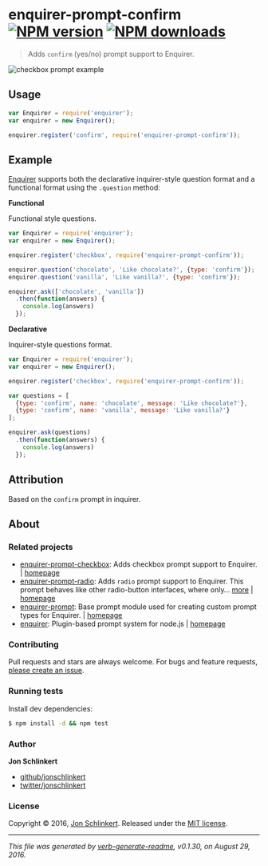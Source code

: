 # enquirer-prompt-confirm [![NPM version](https://img.shields.io/npm/v/enquirer-prompt-confirm.svg?style=flat)](https://www.npmjs.com/package/enquirer-prompt-confirm) [![NPM downloads](https://img.shields.io/npm/dm/enquirer-prompt-confirm.svg?style=flat)](https://npmjs.org/package/enquirer-prompt-confirm)

> Adds `confirm` (yes/no) prompt support to Enquirer.

![checkbox prompt example](https://raw.githubusercontent.com/enquirer/enquirer-prompt-confirm/master/example.gif)

## Usage

```js
var Enquirer = require('enquirer');
var enquirer = new Enquirer();

enquirer.register('confirm', require('enquirer-prompt-confirm'));
```

## Example

[Enquirer](https://github.com/jonschlinkert/enquirer) supports both the declarative inquirer-style question format and a functional format using the `.question` method:

**Functional**

Functional style questions.

```js
var Enquirer = require('enquirer');
var enquirer = new Enquirer();

enquirer.register('checkbox', require('enquirer-prompt-confirm'));

enquirer.question('chocolate', 'Like chocolate?', {type: 'confirm'});
enquirer.question('vanilla', 'Like vanilla?', {type: 'confirm'});

enquirer.ask(['chocolate', 'vanilla'])
  .then(function(answers) {
    console.log(answers)
  });
```

**Declarative**

Inquirer-style questions format.

```js
var Enquirer = require('enquirer');
var enquirer = new Enquirer();

enquirer.register('checkbox', require('enquirer-prompt-confirm'));

var questions = [
  {type: 'confirm', name: 'chocolate', message: 'Like chocolate?'},
  {type: 'confirm', name: 'vanilla', message: 'Like vanilla?'}
];

enquirer.ask(questions)
  .then(function(answers) {
    console.log(answers)
  });
```

## Attribution

Based on the `confirm` prompt in inquirer.

## About

### Related projects

* [enquirer-prompt-checkbox](https://www.npmjs.com/package/enquirer-prompt-checkbox): Adds checkbox prompt support to Enquirer. | [homepage](https://github.com/enquirer/enquirer-prompt-checkbox "Adds checkbox prompt support to Enquirer.")
* [enquirer-prompt-radio](https://www.npmjs.com/package/enquirer-prompt-radio): Adds `radio` prompt support to Enquirer. This prompt behaves like other radio-button interfaces, where only… [more](https://github.com/enquirer/enquirer-prompt-radio) | [homepage](https://github.com/enquirer/enquirer-prompt-radio "Adds `radio` prompt support to Enquirer. This prompt behaves like other radio-button interfaces, where only one choice is enabled whilst all others are disabled.")
* [enquirer-prompt](https://www.npmjs.com/package/enquirer-prompt): Base prompt module used for creating custom prompt types for Enquirer. | [homepage](https://github.com/enquirer/enquirer-prompt "Base prompt module used for creating custom prompt types for Enquirer.")
* [enquirer](https://www.npmjs.com/package/enquirer): Plugin-based prompt system for node.js | [homepage](https://github.com/jonschlinkert/enquirer "Plugin-based prompt system for node.js")

### Contributing

Pull requests and stars are always welcome. For bugs and feature requests, [please create an issue](../../issues/new).

### Running tests

Install dev dependencies:

```sh
$ npm install -d && npm test
```

### Author

**Jon Schlinkert**

* [github/jonschlinkert](https://github.com/jonschlinkert)
* [twitter/jonschlinkert](http://twitter.com/jonschlinkert)

### License

Copyright © 2016, [Jon Schlinkert](https://github.com/jonschlinkert).
Released under the [MIT license](https://github.com/enquirer/enquirer-prompt-confirm/blob/master/LICENSE).

***

_This file was generated by [verb-generate-readme](https://github.com/verbose/verb-generate-readme), v0.1.30, on August 29, 2016._